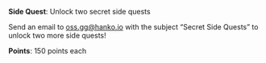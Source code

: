 **Side Quest**: Unlock two secret side quests

Send an email to oss.gg@hanko.io with the subject “Secret Side Quests” to unlock two more side quests!

**Points**: 150 points each
